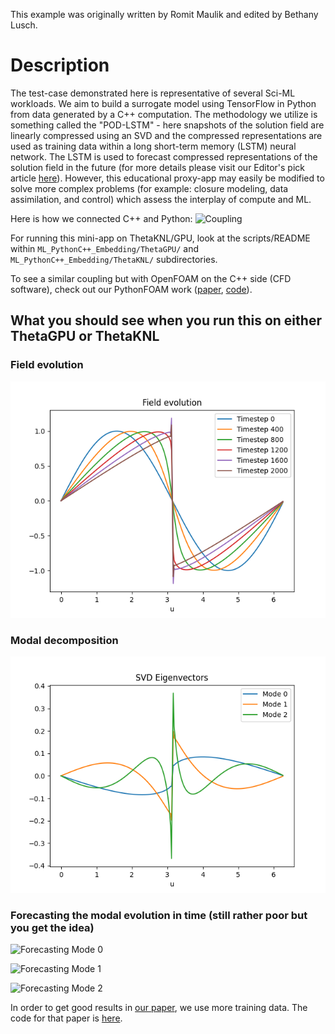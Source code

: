 This example was originally written by Romit Maulik and edited by Bethany Lusch.

# Description

The test-case demonstrated here is representative of several Sci-ML workloads. We aim to build a surrogate model using TensorFlow in Python from data generated by a C++ computation. 
The methodology we utilize is something called the "POD-LSTM" - here snapshots of the solution field are linearly compressed using an SVD and the compressed representations are used as training data within a long short-term memory (LSTM) neural network. The LSTM is used to forecast compressed representations of the solution field in the future (for more details please visit our Editor's pick article [here](https://doi.org/10.1063/5.0019884)). However, this educational proxy-app may easily be modified to solve more complex problems (for example: closure modeling, data assimilation, and control) which assess the interplay of compute and ML.

Here is how we connected C++ and Python:
![Coupling](CouplingDiagram.png)

For running this mini-app on ThetaKNL/GPU, look at the scripts/README within `ML_PythonC++_Embedding/ThetaGPU/` and `ML_PythonC++_Embedding/ThetaKNL/` subdirectories.

To see a similar coupling but with OpenFOAM on the C++ side (CFD software), check out our PythonFOAM work ([paper](https://arxiv.org/pdf/2103.09389.pdf), [code](https://github.com/argonne-lcf/PythonFOAM)). 

## What you should see when you run this on either ThetaGPU or ThetaKNL

### Field evolution
![Fields](app_build/Field_evolution.png "Fields")

### Modal decomposition
![Modes](app_build/SVD_Eigenvectors.png "Modes")

### Forecasting the modal evolution in time (still rather poor but you get the idea)
![Forecasting Mode 0](../ThetaKNL/app_build/Mode_0_prediction.png "Mode 0 prediction")

![Forecasting Mode 1](../ThetaKNL/app_build/Mode_1_prediction.png "Mode 1 prediction")

![Forecasting Mode 2](../ThetaKNL/app_build/Mode_2_prediction.png "Mode 2 prediction")

In order to get good results in [our paper](https://doi.org/10.1063/5.0019884), we use more training data. The code for that paper is [here](https://github.com/rmjcs2020/NATSurrogates). 

